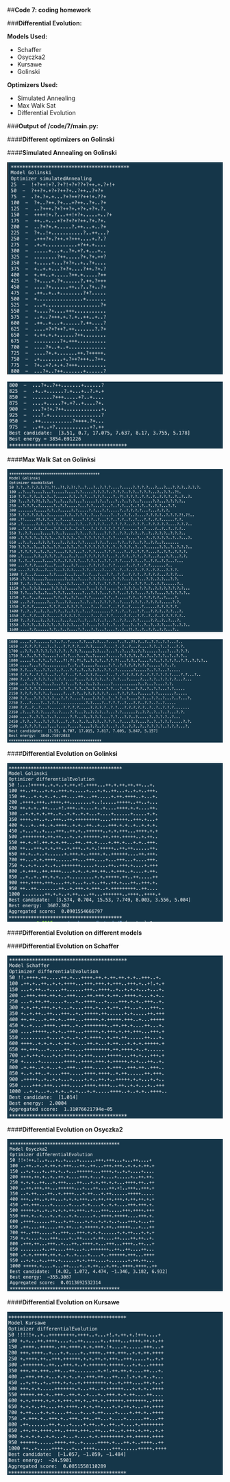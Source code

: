 ##**Code 7: coding homework**

###**Differential Evolution:**

**Models Used:**
* Schaffer
* Osyczka2 
* Kursawe
* Golinski

**Optimizers Used:**
* Simulated Annealing
* Max Walk Sat
* Differential Evolution

###**Output of /code/7/main.py:**

####**Different optimizers on Golinski**

####**Simulated Annealing on Golinski**

![sa_golinski_1](imgs/sa_golinski_1.png)

![sa_golinski_2](imgs/sa_golinski_2.png)


####**Max Walk Sat on Golinksi**

![mws_golinski_1](imgs/mws_golinski_1.png)

![mws_golinski_2](imgs/mws_golinski_2.png)


####**Differential Evolution on Golinksi**

![de_golinski](imgs/de_golinski.png)



####**Differential Evolution on different models**

####**Differential Evolution on Schaffer**

![de_schaffer](imgs/de_schaffer.png)


####**Differential Evolution on Osyczka2**

![de_osyczka2](imgs/de_osyczka2.png)


####**Differential Evolution on Kursawe**

![de_kursawe](imgs/de_kursawe.png)